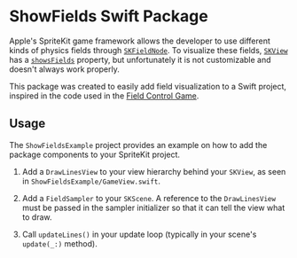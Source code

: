 # ShowFields Swift Package

Apple's SpriteKit game framework allows the developer to use different kinds of physics fields through [`SKFieldNode`](https://developer.apple.com/documentation/spritekit/skfieldnode/). To visualize these fields, [`SKView`](https://developer.apple.com/documentation/spritekit/skview) has a [`showsFields`](https://developer.apple.com/documentation/spritekit/skview/1520443-showsfields) property, but unfortunately it is not customizable and doesn't always work properly.

This package was created to easily add field visualization to a Swift project, inspired in the code used in the [Field Control Game](https://apps.apple.com/us/app/field-control-game/id1628106038).

## Usage

The `ShowFieldsExample` project provides an example on how to add the package components to your SpriteKit project.

1. Add a `DrawLinesView` to your view hierarchy behind your `SKView`, as seen in `ShowFieldsExample/GameView.swift`.

2. Add a `FieldSampler` to your `SKScene`. A reference to the `DrawLinesView` must be passed in the sampler initializer so that it can tell the view what to draw.

3. Call `updateLines()` in your update loop (typically in your scene's `update(_:)` method).
